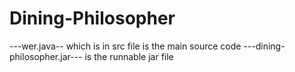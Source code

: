 # Dining-Philosopher
---wer.java-- which is in src file is the main source code
---dining-philosopher.jar--- is the runnable jar file
